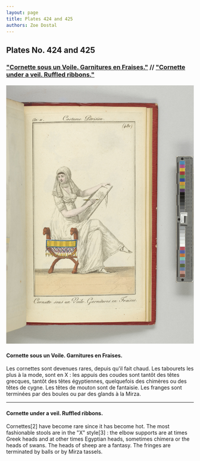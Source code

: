 ```yaml
---
layout: page
title: Plates 424 and 425
authors: Zoe Dostal
---
```


## Plates No. 424 and 425
### ["Cornette sous un Voile. Garnitures en Fraises."](#french) // ["Cornette under a veil. Ruffled ribbons."](#english) 
#### 

![Plate 424](https://github.com/azd2103/Plates/blob/master/CP%20481%20An%2011%20Morgan.jpg?raw=true)

#### Cornette sous un Voile. Garnitures en Fraises. <a id="french"></a>

Les cornettes sont devenues rares, depuis qu'il fait chaud. Les tabourets les plus à la mode, sont en X : les appuis des coudes sont tantôt des têtes grecques, tantôt des têtes égyptiennes, quelquefois des chimères ou des têtes de cygne. Les têtes de mouton sont de fantaisie. Les franges sont terminées par des boules ou par des glands à la Mirza.

---

#### Cornette under a veil. Ruffled ribbons.  <a id="english"></a>

Cornettes[2] have become rare since it has become hot. The most fashionable stools are in the "X" style[3] : the elbow supports are at times Greek heads and at other times Egyptian heads, sometimes chimera or the heads of swans. The heads of sheep are a fantasy. The fringes are terminated by balls or by Mirza tassels.
